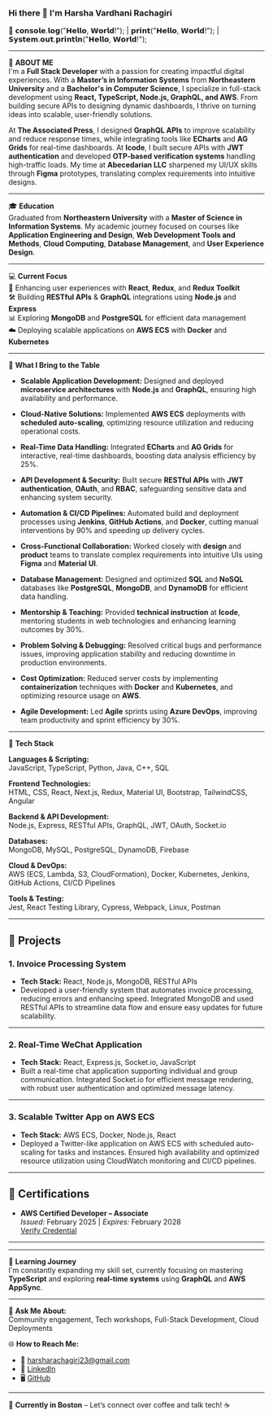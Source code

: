 ### Hi there 👋 I'm Harsha Vardhani Rachagiri

🧠 𝗰𝗼𝗻𝘀𝗼𝗹𝗲.𝗹𝗼𝗴("𝗛𝗲𝗹𝗹𝗼, 𝗪𝗼𝗿𝗹𝗱!"); | 𝗽𝗿𝗶𝗻𝘁("𝗛𝗲𝗹𝗹𝗼, 𝗪𝗼𝗿𝗹𝗱!"); | 𝗦𝘆𝘀𝘁𝗲𝗺.𝗼𝘂𝘁.𝗽𝗿𝗶𝗻𝘁𝗹𝗻("𝗛𝗲𝗹𝗹𝗼, 𝗪𝗼𝗿𝗹𝗱!");  

---

🌟 **ABOUT ME**  
I'm a **Full Stack Developer** with a passion for creating impactful digital experiences. With a **Master’s in Information Systems** from **Northeastern University** and a **Bachelor's in Computer Science**, I specialize in full-stack development using **React, TypeScript, Node.js, GraphQL, and AWS**. From building secure APIs to designing dynamic dashboards, I thrive on turning ideas into scalable, user-friendly solutions.

At **The Associated Press**, I designed **GraphQL APIs** to improve scalability and reduce response times, while integrating tools like **ECharts** and **AG Grids** for real-time dashboards. At **Icode**, I built secure APIs with **JWT authentication** and developed **OTP-based verification systems** handling high-traffic loads. My time at **Abecedarian LLC** sharpened my UI/UX skills through **Figma** prototypes, translating complex requirements into intuitive designs.

---

🎓 **Education**  
Graduated from **Northeastern University** with a **Master of Science in Information Systems**. My academic journey focused on courses like **Application Engineering and Design**, **Web Development Tools and Methods**, **Cloud Computing**, **Database Management**, and **User Experience Design**.

---

💻 **Current Focus**  
🚀 Enhancing user experiences with **React**, **Redux**, and **Redux Toolkit**  
🛠️ Building **RESTful APIs** & **GraphQL** integrations using **Node.js** and **Express**  
📊 Exploring **MongoDB** and **PostgreSQL** for efficient data management  
☁️ Deploying scalable applications on **AWS ECS** with **Docker** and **Kubernetes**

---

💪 **What I Bring to the Table**

- **Scalable Application Development:** Designed and deployed **microservice architectures** with **Node.js** and **GraphQL**, ensuring high availability and performance.
  
- **Cloud-Native Solutions:** Implemented **AWS ECS** deployments with **scheduled auto-scaling**, optimizing resource utilization and reducing operational costs.

- **Real-Time Data Handling:** Integrated **ECharts** and **AG Grids** for interactive, real-time dashboards, boosting data analysis efficiency by 25%.

- **API Development & Security:** Built secure **RESTful APIs** with **JWT authentication**, **OAuth**, and **RBAC**, safeguarding sensitive data and enhancing system security.

- **Automation & CI/CD Pipelines:** Automated build and deployment processes using **Jenkins**, **GitHub Actions**, and **Docker**, cutting manual interventions by 90% and speeding up delivery cycles.

- **Cross-Functional Collaboration:** Worked closely with **design** and **product** teams to translate complex requirements into intuitive UIs using **Figma** and **Material UI**.

- **Database Management:** Designed and optimized **SQL** and **NoSQL** databases like **PostgreSQL**, **MongoDB**, and **DynamoDB** for efficient data handling.

- **Mentorship & Teaching:** Provided **technical instruction** at **Icode**, mentoring students in web technologies and enhancing learning outcomes by 30%.

- **Problem Solving & Debugging:** Resolved critical bugs and performance issues, improving application stability and reducing downtime in production environments.

- **Cost Optimization:** Reduced server costs by implementing **containerization** techniques with **Docker** and **Kubernetes**, and optimizing resource usage on **AWS**.

- **Agile Development:** Led **Agile** sprints using **Azure DevOps**, improving team productivity and sprint efficiency by 30%.


---

🚀 **Tech Stack**  

**Languages & Scripting:**  
JavaScript, TypeScript, Python, Java, C++, SQL

**Frontend Technologies:**  
HTML, CSS, React, Next.js, Redux, Material UI, Bootstrap, TailwindCSS, Angular  

**Backend & API Development:**  
Node.js, Express, RESTful APIs, GraphQL, JWT, OAuth, Socket.io  

**Databases:**  
MongoDB, MySQL, PostgreSQL, DynamoDB, Firebase  

**Cloud & DevOps:**  
AWS (ECS, Lambda, S3, CloudFormation), Docker, Kubernetes, Jenkins, GitHub Actions, CI/CD Pipelines  

**Tools & Testing:**  
Jest, React Testing Library, Cypress, Webpack, Linux, Postman  

---

## 🌟 Projects

### 1. Invoice Processing System
- **Tech Stack:** React, Node.js, MongoDB, RESTful APIs
- Developed a user-friendly system that automates invoice processing, reducing errors and enhancing speed. Integrated MongoDB and used RESTful APIs to streamline data flow and ensure easy updates for future scalability.


---

### 2. Real-Time WeChat Application
- **Tech Stack:** React, Express.js, Socket.io, JavaScript
- Built a real-time chat application supporting individual and group communication. Integrated Socket.io for efficient message rendering, with robust user authentication and optimized message latency.


---

### 3. Scalable Twitter App on AWS ECS
- **Tech Stack:** AWS ECS, Docker, Node.js, React
- Deployed a Twitter-like application on AWS ECS with scheduled auto-scaling for tasks and instances. Ensured high availability and optimized resource utilization using CloudWatch monitoring and CI/CD pipelines.


---

## 📜 Certifications
- **AWS Certified Developer – Associate**  
  *Issued:* February 2025 | *Expires:* February 2028  
  [Verify Credential](https://cp.certmetrics.com/amazon/en/public/verify/credential/5b94e57fc732491c8dcb76787e139dbb)

---

---

🌱 **Learning Journey**  
I'm constantly expanding my skill set, currently focusing on mastering **TypeScript** and exploring **real-time systems** using **GraphQL** and **AWS AppSync**.

---

💬 **Ask Me About:**  
Community engagement, Tech workshops, Full-Stack Development, Cloud Deployments  

🌐 **How to Reach Me:**  
- 📧 [harsharachagiri23@gmail.com](mailto:harsharachagiri23@gmail.com)  
- 💼 [LinkedIn](https://www.linkedin.com/in/harsha-rachagiri/)  
- 🖥️ [GitHub](https://github.com/harsharachagiri23)

---

📍 **Currently in Boston** – Let’s connect over coffee and talk tech! ☕
